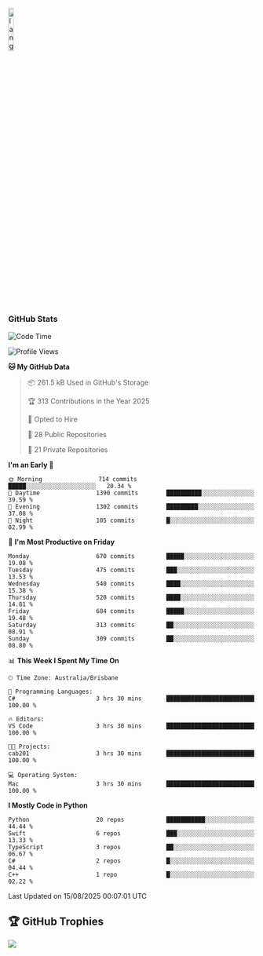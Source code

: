 <p align="left"><img width=15%" src="https://github.com/alansmathew/alansmathew/raw/master/lang.gif" alt="lang image here" /></p>

# <h3 align="left">GitHub Stats</h3>

<!--START_SECTION:waka-->
![Code Time](http://img.shields.io/badge/Code%20Time-612%20hrs%2013%20mins-blue)

![Profile Views](http://img.shields.io/badge/Profile%20Views-1-blue)

**🐱 My GitHub Data** 

> 📦 261.5 kB Used in GitHub's Storage 
 > 
> 🏆 313 Contributions in the Year 2025
 > 
> 💼 Opted to Hire
 > 
> 📜 28 Public Repositories 
 > 
> 🔑 21 Private Repositories 
 > 
**I'm an Early 🐤** 

```text
🌞 Morning                714 commits         █████░░░░░░░░░░░░░░░░░░░░   20.34 % 
🌆 Daytime                1390 commits        ██████████░░░░░░░░░░░░░░░   39.59 % 
🌃 Evening                1302 commits        █████████░░░░░░░░░░░░░░░░   37.08 % 
🌙 Night                  105 commits         █░░░░░░░░░░░░░░░░░░░░░░░░   02.99 % 
```
📅 **I'm Most Productive on Friday** 

```text
Monday                   670 commits         █████░░░░░░░░░░░░░░░░░░░░   19.08 % 
Tuesday                  475 commits         ███░░░░░░░░░░░░░░░░░░░░░░   13.53 % 
Wednesday                540 commits         ████░░░░░░░░░░░░░░░░░░░░░   15.38 % 
Thursday                 520 commits         ████░░░░░░░░░░░░░░░░░░░░░   14.81 % 
Friday                   684 commits         █████░░░░░░░░░░░░░░░░░░░░   19.48 % 
Saturday                 313 commits         ██░░░░░░░░░░░░░░░░░░░░░░░   08.91 % 
Sunday                   309 commits         ██░░░░░░░░░░░░░░░░░░░░░░░   08.80 % 
```


📊 **This Week I Spent My Time On** 

```text
🕑︎ Time Zone: Australia/Brisbane

💬 Programming Languages: 
C#                       3 hrs 30 mins       █████████████████████████   100.00 % 

🔥 Editors: 
VS Code                  3 hrs 30 mins       █████████████████████████   100.00 % 

🐱‍💻 Projects: 
cab201                   3 hrs 30 mins       █████████████████████████   100.00 % 

💻 Operating System: 
Mac                      3 hrs 30 mins       █████████████████████████   100.00 % 
```

**I Mostly Code in Python** 

```text
Python                   20 repos            ███████████░░░░░░░░░░░░░░   44.44 % 
Swift                    6 repos             ███░░░░░░░░░░░░░░░░░░░░░░   13.33 % 
TypeScript               3 repos             ██░░░░░░░░░░░░░░░░░░░░░░░   06.67 % 
C#                       2 repos             █░░░░░░░░░░░░░░░░░░░░░░░░   04.44 % 
C++                      1 repo              █░░░░░░░░░░░░░░░░░░░░░░░░   02.22 % 
```




 Last Updated on 15/08/2025 00:07:01 UTC
<!--END_SECTION:waka-->

## 🏆 GitHub Trophies

![](https://github-profile-trophy.vercel.app/?username=samh06&theme=discord&no-frame=true&no-bg=false&margin-w=4)
